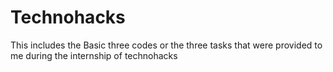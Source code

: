 # Technohacks
This includes the Basic three codes or the three tasks that were provided to me during the internship of technohacks

